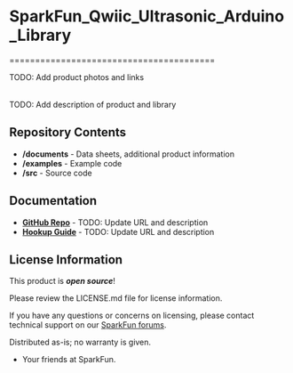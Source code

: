 # SparkFun_Qwiic_Ultrasonic_Arduino_Library
========================================

<table class="table table-hover table-striped table-bordered">
    <p> TODO: Add product photos and links </p>
</table>

TODO: Add description of product and library

Repository Contents
-------------------

* **/documents** - Data sheets, additional product information
* **/examples** - Example code 
* **/src** - Source code

Documentation
--------------
* **[GitHub Repo](https://github.com/sparkfun/TODO)** - TODO: Update URL and description
* **[Hookup Guide](http://docs.sparkfun.com/TODO/)** - TODO: Update URL and description

License Information
-------------------

This product is _**open source**_! 

Please review the LICENSE.md file for license information. 

If you have any questions or concerns on licensing, please contact technical support on our [SparkFun forums](https://forum.sparkfun.com/viewforum.php?f=152).

Distributed as-is; no warranty is given.

- Your friends at SparkFun.

_<COLLABORATION CREDIT>_
